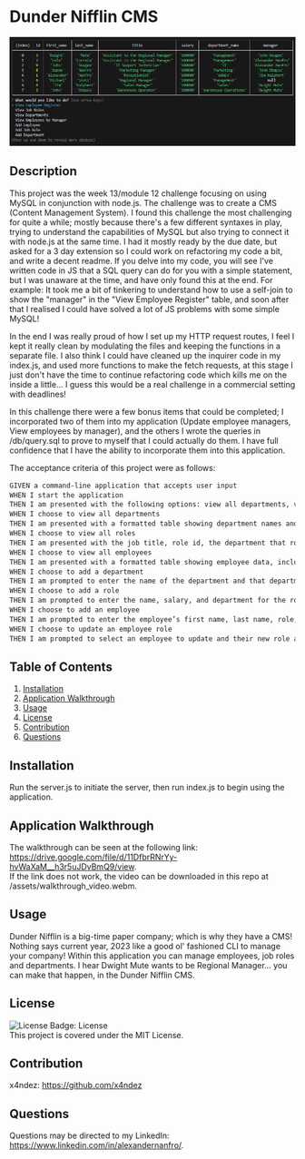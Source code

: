# Dunder Nifflin CMS

![Screenshot of application](./assets/screenshot.png)

## Description
This project was the week 13/module 12 challenge focusing on using MySQL in conjunction with node.js.  The challenge was to create a CMS (Content Management System). I found this challenge the most challenging for quite a while; mostly because there's a few different syntaxes in play, trying to understand the capabilities of MySQL but also trying to connect it with node.js at the same time.  I had it mostly ready by the due date, but asked for a 3 day extension so I could work on refactoring my code a bit, and write a decent readme.  If you delve into my code, you will see I've written code in JS that a SQL query can do for you with a simple statement, but I was unaware at the time, and have only found this at the end.  For example:  It took me a bit of tinkering to understand how to use a self-join to show the "manager" in the "View Employee Register" table, and soon after that I realised I could have solved a lot of JS problems with some simple MySQL!

In the end I was really proud of how I set up my HTTP request routes, I feel I kept it really clean by modulating the files and keeping the functions in a separate file.  I also think I could have cleaned up the inquirer code in my index.js, and used more functions to make the fetch requests, at this stage I just don't have the time to continue refactoring code which kills me on the inside a little... I guess this would be a real challenge in a commercial setting with deadlines!

In this challenge there were a few bonus items that could be completed; I incorporated two of them into my application (Update employee managers, View employees by manager), and the others I wrote the queries in /db/query.sql to prove to myself that I could actually do them.  I have full confidence that I have the ability to incorporate them into this application.

The acceptance criteria of this project were as follows:

```md
GIVEN a command-line application that accepts user input
WHEN I start the application
THEN I am presented with the following options: view all departments, view all roles, view all employees, add a department, add a role, add an employee, and update an employee role
WHEN I choose to view all departments
THEN I am presented with a formatted table showing department names and department ids
WHEN I choose to view all roles
THEN I am presented with the job title, role id, the department that role belongs to, and the salary for that role
WHEN I choose to view all employees
THEN I am presented with a formatted table showing employee data, including employee ids, first names, last names, job titles, departments, salaries, and managers that the employees report to
WHEN I choose to add a department
THEN I am prompted to enter the name of the department and that department is added to the database
WHEN I choose to add a role
THEN I am prompted to enter the name, salary, and department for the role and that role is added to the database
WHEN I choose to add an employee
THEN I am prompted to enter the employee’s first name, last name, role, and manager, and that employee is added to the database
WHEN I choose to update an employee role
THEN I am prompted to select an employee to update and their new role and this information is updated in the database
```

## Table of Contents

1. [Installation](#installation)
2. [Application Walkthrough](#application-walkthrough)
3. [Usage](#usage)
4. [License](#license)
5. [Contribution](#contribution)
6. [Questions](#questions)

## Installation
Run the server.js to initiate the server, then run index.js to begin using the application.

## Application Walkthrough
The walkthrough can be seen at the following link: <https://drive.google.com/file/d/11DfbrRNrYy-hvWaXaM__h3r5uJDvBmQ9/view>.<br>
If the link does not work, the video can be downloaded in this repo at /assets/walkthrough_video.webm.

## Usage
Dunder Nifflin is a big-time paper company; which is why they have a CMS!  Nothing says current year, 2023 like a good ol' fashioned CLI to manage your company!  Within this application you can manage employees, job roles and departments.  I hear Dwight Mute wants to be Regional Manager... you can make that happen, in the Dunder Nifflin CMS.

## License
![License Badge: License](https://img.shields.io/badge/License-MIT-blue)<br>
This project is covered under the MIT License.

## Contribution
x4ndez: <https://github.com/x4ndez>

## Questions
Questions may be directed to my LinkedIn: <https://www.linkedin.com/in/alexandernanfro/>.